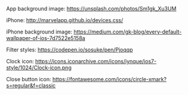App background image: https://unsplash.com/photos/Sm1gk_Xu3UM

iPhone: http://marvelapp.github.io/devices.css/ 

iPhone background image: https://medium.com/gk-blog/every-default-wallpaper-of-ios-7d7522e5158a

Filter styles: https://codepen.io/sosuke/pen/Pjoqqp

Clock icon: https://icons.iconarchive.com/icons/iynque/ios7-style/1024/Clock-icon.png

Close button icon: https://fontawesome.com/icons/circle-xmark?s=regular&f=classic